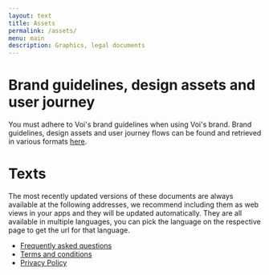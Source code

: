 ```yaml
---
layout: text
title: Assets
permalink: /assets/
menu: main
description: Graphics, legal documents
---
```


# Brand guidelines, design assets and user journey

You must adhere to Voi's brand guidelines when using Voi's brand.
Brand guidelines, design assets and user journey flows can be found and retrieved in various formats [here](https://brand.voi.com/d/1xC2QW9yiDw4/introduction-1#/assets/app-elements).

# Texts

The most recently updated versions of these documents are always available at the following addresses, we recommend including them as web views in your apps and they will be updated automatically. They are all available in multiple languages, you can pick the language on the respective page to get the url for that language.

- [Frequently asked questions](https://help.voi.com/lang/en_gb/)
- [Terms and conditions](https://www.voi.com/voi-user-agreement-12rr/)
- [Privacy Policy](https://www.voi.com/legal/voi-privacy-policy/)
